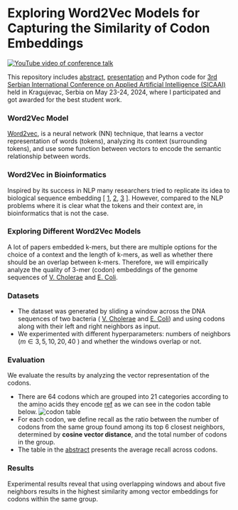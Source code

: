 # Exploring Word2Vec Models for Capturing the Similarity of Codon Embeddings

[![YouTube video of conference talk](https://i.sstatic.net/Vp2cE.png)](https://youtu.be/KH8MOoOkKrI)

This repository includes [abstract](https://github.com/andjadenic/Word2Vec-models-for-codon-embeddings/blob/main/Conference%20Abstract%20EXPLORING%20WORD2VEC%20MODELS%20FOR%20CAPTURING%20THE%20SIMILARITY%20OF%20CODON%20EMBEDDINGS.pdf), [presentation](https://github.com/andjadenic/Word2Vec-models-for-codon-embeddings/blob/main/Conference%20Presentation%20Exploring%20WORD2VEC%20models%20for%20Capturing%20the%20Similarity%20of%20Codon%20Embeddings.pdf) and Python code for [3rd Serbian International Conference on Applied Artificial Intelligence (SICAAI)](http://aai2024.kg.ac.rs/) held in Kragujevac, Serbia on May 23-24, 2024, where I participated and got awarded for the best student work.

### Word2Vec Model
[Word2vec](https://arxiv.org/abs/1310.4546), is a neural network (NN) technique, that learns a vector representation of words (tokens), analyzing its context (surrounding tokens), and use some function between
vectors to encode the semantic relationship between words.

### Word2Vec in Bioinformatics
Inspired by its success in NLP many researchers tried to replicate its idea to biological sequence embedding [ [1](https://www.nature.com/articles/s41598-020-80670-x), [2](https://dergipark.org.tr/en/download/article-file/967738), [3](https://arxiv.org/abs/1701.06279) ]. 
However, compared to the NLP problems where it is clear what the tokens and their context are,
in bioinformatics that is not the case.

### Exploring Different Word2Vec Models
A lot of papers embedded k-mers, but there are multiple options for the choice of a context and the length of k-mers, as well as whether there should be an overlap between k-mers.
Therefore, we will empirically analyze the quality of 3-mer (codon) embeddings of the genome sequences of [V. Cholerae](https://github.com/andjadenic/Word2Vec-models-for-codon-embeddings/blob/main/Vibrio_cholerae_genome.txt) and [E. Coli](https://github.com/andjadenic/Word2Vec-models-for-codon-embeddings/blob/main/Escherichi_coli.fna).

### Datasets
* The dataset was generated by sliding a window across the DNA sequences of two bacteria ( [V. Cholerae](https://github.com/andjadenic/Word2Vec-models-for-codon-embeddings/blob/main/Vibrio_cholerae_genome.txt) and [E. Coli](https://github.com/andjadenic/Word2Vec-models-for-codon-embeddings/blob/main/Escherichi_coli.fna)) and using codons along with their left and right neighbors as input.
* We experimented with different hyperparameters: numbers of neighbors ($m \in {3,5,10,20,40}$ ) and whether the windows overlap or not.

### Evaluation
We evaluate the results by analyzing the vector representation of the codons.
* There are 64 codons which are grouped into 21 categories according to the amino acids they encode [ref](https://pubmed.ncbi.nlm.nih.gov/38137022/) as we can see in the codon table below.
![codon table](https://i0.wp.com/www.biotechreality.com/wp-content/uploads/2024/11/Codon_Chart.png?w=935&ssl=1)
* For each codon, we define recall as the ratio between the number of codons from the same group found among its top 6 closest neighbors, determined by **cosine vector distance**, and the total number of codons in the group.
* The table in the [abstract](https://github.com/andjadenic/Word2Vec-models-for-codon-embeddings/blob/main/Conference%20Abstract%20EXPLORING%20WORD2VEC%20MODELS%20FOR%20CAPTURING%20THE%20SIMILARITY%20OF%20CODON%20EMBEDDINGS.pdf) presents the average recall across codons.

### Results
Experimental results reveal that using overlapping windows and about five neighbors results in the highest similarity among vector embeddings for codons within the same group.

